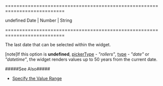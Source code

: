 ===========================================================================
<!--default-->undefined<!--/default-->
<!--type-->Date | Number | String<!--/type-->
===========================================================================

<!--shortDescription-->
The last date that can be selected within the widget.
<!--/shortDescription-->

<!--fullDescription-->
[note]If this option is **undefined**, [pickerType](/Documentation/ApiReference/UI_Widgets/dxDateBox/Configuration/#pickerType) - *"rollers"*, [type](/Documentation/ApiReference/UI_Widgets/dxDateBox/Configuration/#type) - *"date"* or *"datetime"*, the widget renders values up to 50 years from the current date.

#####See Also#####
- [Specify the Value Range](/Documentation/Guide/Widgets/DateBox/Specify_Value_Range/)
<!--/fullDescription-->